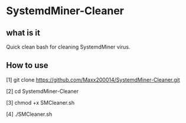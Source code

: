 # SystemdMiner-Cleaner
## what is it
Quick clean bash for cleaning SystemdMiner virus.

## How to use
[1] git clone https://github.com/Maxx200014/SystemdMiner-Cleaner.git 




[2] cd SystemdMiner-Cleaner




[3] chmod +x SMCleaner.sh



[4] ./SMCleaner.sh
